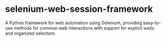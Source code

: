 # selenium-web-session-framework
A Python framework for web automation using Selenium, providing easy-to-use methods for common web interactions with support for explicit waits and organized selectors.
